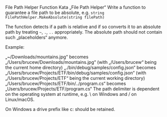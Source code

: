 File Path Helper
Function Kata „File Path Helper“
Write a function to guarantee a file path to be absolute, e.g. `string FilePathHelper.MakeAbsolute(string filePath)`

The function detects if a path is relative and if so converts it to an absolute path by treating `~`, `.`, `..` appropriately. The absolute path should not contain such „placeholders“ anymore.

Example:

„~/Downloads/mountains.jpg“ becomes „/Users/brucew/Downloads/mountains.jpg“ (with „/Users/brucew“ being the current home directory)
„./bin/debug/samples/config.json“ becomes „/Users/brucew/Projects/ETF/bin/debug/samples/config.json“ (with „/Users/brucew/Projects/ETF“ being the current working directory)
„/Users/brucew/Projects/ETF/bin/../program.cs“ becomes „Users/brucew/Projects/ETF/program.cs“
The path delimiter is dependent on the operating system at runtime, e.g. \ on Windows and / on Linux/macOS.

On Windows a drive prefix like c: should be retained.